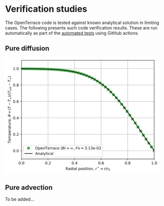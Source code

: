 # Verification studies
The OpenTerrace code is tested against known analytical solution in limiting cases. The following presents such code verification results. These are run automatically as part of the [automated tests](https://github.com/OpenTerrace/openterrace-python/blob/main/.github/workflows/pytest.yml) using GitHub actions.

## Pure diffusion
[![sphere diffusion](test_sphere_0.svg)](#)

## Pure advection
To be added...